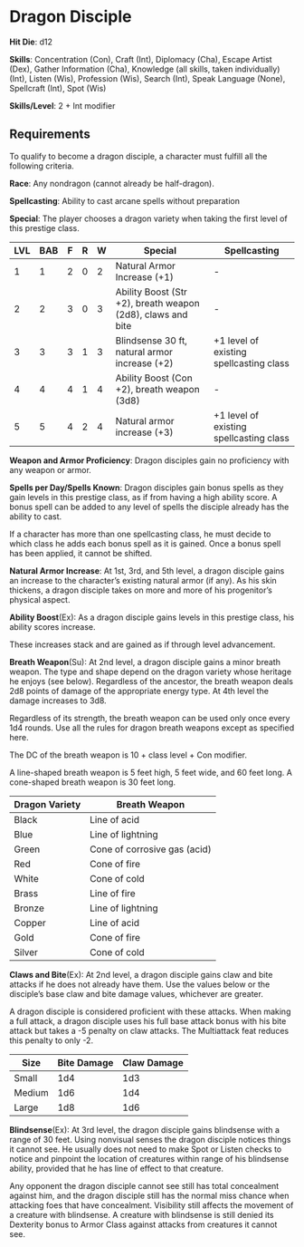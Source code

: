 # Dragon Disciple

**Hit Die**: d12

**Skills**: Concentration (Con), Craft (Int), Diplomacy (Cha), Escape Artist (Dex), Gather Information (Cha), Knowledge (all skills, taken individually) (Int), Listen (Wis), Profession (Wis), Search (Int), Speak Language (None), Spellcraft (Int), Spot (Wis)

**Skills/Level**: 2 + Int modifier

## Requirements

To qualify to become a dragon disciple, a character must fulfill all the following criteria.

**Race**: Any nondragon (cannot already be half-dragon).

**Spellcasting**: Ability to cast arcane spells without preparation

**Special**: The player chooses a dragon variety when taking the first level of this prestige class.

LVL | BAB | F | R | W | Special | Spellcasting
--- | --- | - | - | - | ------- | ------------
1   | 1   | 2 | 0 | 2 | Natural Armor Increase (+1) | -    
2   | 2   | 3 | 0 | 3 | Ability Boost (Str +2), breath weapon (2d8), claws and bite | -
3   | 3   | 3 | 1 | 3 | Blindsense 30 ft, natural armor increase (+2) | +1 level of existing spellcasting class      
4   | 4   | 4 | 1 | 4 | Ability Boost (Con +2), breath weapon (3d8) | -         
5	| 5	  | 4 | 2 | 4 | Natural armor increase (+3) | +1 level of existing spellcasting class

**Weapon and Armor Proficiency**: Dragon disciples gain no proficiency with any weapon or armor.

**Spells per Day/Spells Known**: Dragon disciples gain bonus spells as they gain levels in this prestige class, as if from having a high ability score. A bonus spell can be added to any level of spells the disciple already has the ability to cast.

If a character has more than one spellcasting class, he must decide to which class he adds each bonus spell as it is gained. Once a bonus spell has been applied, it cannot be shifted.

**Natural Armor Increase**: At 1st, 3rd, and 5th level, a dragon disciple gains an increase to the character’s existing natural armor (if any). As his skin thickens, a dragon disciple takes on more and more of his progenitor’s physical aspect.

**Ability Boost**(Ex): As a dragon disciple gains levels in this prestige class, his ability scores increase.

These increases stack and are gained as if through level advancement.

**Breath Weapon**(Su): At 2nd level, a dragon disciple gains a minor breath weapon. The type and shape depend on the dragon variety whose heritage he enjoys (see below). Regardless of the ancestor, the breath weapon deals 2d8 points of damage of the appropriate energy type. At 4th level the damage increases to 3d8.

Regardless of its strength, the breath weapon can be used only once every 1d4 rounds. Use all the rules for dragon breath weapons except as specified here.

The DC of the breath weapon is 10 + class level + Con modifier.

A line-shaped breath weapon is 5 feet high, 5 feet wide, and 60 feet long. A cone-shaped breath weapon is 30 feet long.

Dragon Variety | Breath Weapon 
-------------- | -------------
Black | Line of acid
Blue  | Line of lightning
Green | Cone of corrosive gas (acid)
Red   | Cone of fire
White | Cone of cold
Brass | Line of fire
Bronze| Line of lightning
Copper| Line of acid
Gold  | Cone of fire
Silver| Cone of cold

**Claws and Bite**(Ex): At 2nd level, a dragon disciple gains claw and bite attacks if he does not already have them. Use the values below or the disciple’s base claw and bite damage values, whichever are greater.

A dragon disciple is considered proficient with these attacks. When making a full attack, a dragon disciple uses his full base attack bonus with his bite attack but takes a -5 penalty on claw attacks. The Multiattack feat reduces this penalty to only -2.

Size | Bite Damage | Claw Damage 
---- | ----------- | -----------
Small| 1d4 | 1d3
Medium | 1d6 | 1d4
Large | 1d8 | 1d6

**Blindsense**(Ex): At 3rd level, the dragon disciple gains blindsense with a range of 30 feet. Using nonvisual senses the dragon disciple notices things it cannot see. He usually does not need to make Spot or Listen checks to notice and pinpoint the location of creatures within range of his blindsense ability, provided that he has line of effect to that creature.

Any opponent the dragon disciple cannot see still has total concealment against him, and the dragon disciple still has the normal miss chance when attacking foes that have concealment. Visibility still affects the movement of a creature with blindsense. A creature with blindsense is still denied its Dexterity bonus to Armor Class against attacks from creatures it cannot see.